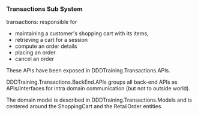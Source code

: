 ### Transactions Sub System
transactions: responsible for 
- maintaining a customer's shopping cart with its items, 
- retrieving a cart for a session
- compute an order details
- placing an order
- cancel an order

These APIs have been exposed in DDDTraining.Transactions.APIs.

DDDTraining.Transactions.BackEnd.APIs groups all back-end APIs as APIs/Interfaces for intra domain communication (but not to outside world).

The domain model is described in DDDTraining.Transactions.Models and is centered around the ShoppingCart and the RetailOrder entities.